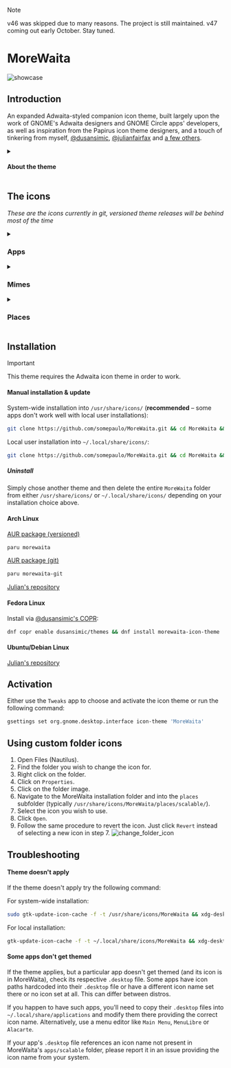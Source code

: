 > [!NOTE]
> v46 was skipped due to many reasons. The project is still maintained. v47 coming out early October. Stay tuned.

# MoreWaita
![showcase](https://repository-images.githubusercontent.com/543632052/3eca878b-6b04-49d9-a5f6-c369569fa610)

## Introduction

An expanded Adwaita-styled companion icon theme, built largely upon the work of GNOME's Adwaita designers and GNOME Circle apps' developers, as well as inspiration from the Papirus icon theme designers, and a touch of tinkering from myself, [@dusansimic](https://github.com/dusansimic), [@julianfairfax](https://github.com/julianfairfax) and [a few others](https://github.com/somepaulo/MoreWaita/graphs/contributors).

<details>
<summary><h4>About the theme</h4></summary>

The purpose of this theme is to provide third-party apps with a consistent look and feel in Gnome Shell.

The goal of MoreWaita is to add to Adwaita, not modify it, and to do roughly what Breeze does for KDE. This theme does not override any Adwaita icons, nor any Gnome Circle apps icons, nor icons that generally fit into the Adwaita paradigm (like Transmission GTK). Currently, this theme is way less all-inclusive than many others, but the aim is to be on par with Papirus some day. However, this is (mostly) a one-man hobby effort, albeit with some greatly appreciated help, so suggestions, requests, PRs and contributions are very welcome. Please read CONTRIBUTING.md before submitting PRs.

For most icons, especially branded ones, the general idea is to stay as close as possible to the original icons – to the point of using them in full – and giving them the distinct Adwaita 'perspective' and general flatness. One thing this theme deviates from is the Gnome colour palette in brand icons – MoreWaita keeps the brand colours.

This theme is built and tested against vanilla Gnome on Arch Linux. If an icon is in the theme, but is not applying to your app, please open an issue and mention the icon name referenced in your app's `.desktop` file.
</details>

## The icons
_These are the icons currently in git, versioned theme releases will be behind most of the time_
<details>
<summary><h3>Apps</h3></summary>
  
![icon](./apps/scalable/abiword.svg) ![icon](./apps/scalable/gnome-aisleriot.svg) ![icon](./apps/scalable/alacritty.svg) ![icon](./apps/scalable/androidstudio.svg) ![icon](./apps/scalable/android-studio-canary.svg) ![icon](./apps/scalable/anydesk.svg) ![icon](./apps/scalable/ardour.svg) ![icon](./apps/scalable/atomix.svg) ![icon](./apps/scalable/audacity.svg) ![icon](./apps/scalable/bitwarden.svg) ![icon](./apps/scalable/bitwig-studio.svg) ![icon](./apps/scalable/bleachbit.svg) ![icon](./apps/scalable/blender.svg) ![icon](./apps/scalable/brave-desktop.svg) ![icon](./apps/scalable/dev.bsnes.bsnes.svg) ![icon](./apps/scalable/btop.svg) ![icon](./apps/scalable/accessories-character-map.svg) ![icon](./apps/scalable/calibre.svg) ![icon](./apps/scalable/calibre-ebook-edit.svg) ![icon](./apps/scalable/calibre-viewer.svg) ![icon](./apps/scalable/carla.svg) ![icon](./apps/scalable/carla-control.svg) ![icon](./apps/scalable/cawbird.svg) ![icon](./apps/scalable/chromium-browser.svg) ![icon](./apps/scalable/clamtk.svg) ![icon](./apps/scalable/com.github.rafostar.Clapper.svg) ![icon](./apps/scalable/CMakeSetup.svg) ![icon](./apps/scalable/codeblocks.svg) ![icon](./apps/scalable/code-oss.svg) ![icon](./apps/scalable/corectrl.svg) ![icon](./apps/scalable/cups.svg) ![icon](./apps/scalable/darktable.svg) ![icon](./apps/scalable/resolve.svg) ![icon](./apps/scalable/dbeaver.svg) ![icon](./apps/scalable/preferences-desktop-theme.svg) ![icon](./apps/scalable/discord.svg) ![icon](./apps/scalable/discord-canary.svg) ![icon](./apps/scalable/org.DolphinEmu.dolphin-emu.svg) ![icon](./apps/scalable/eclipse.svg) ![icon](./apps/scalable/electron.svg) ![icon](./apps/scalable/electrum.svg) ![icon](./apps/scalable/io.element.Element.svg) ![icon](./apps/scalable/enpass.svg) ![icon](./apps/scalable/etcher.svg) ![icon](./apps/scalable/facebook-messenger.svg) ![icon](./apps/scalable/org.fdroid.Repomaker.svg) ![icon](./apps/scalable/figma.svg) ![icon](./apps/scalable/filezilla.svg) ![icon](./apps/scalable/firefox.svg) ![icon](./apps/scalable/firefox-developer-edition.svg) ![icon](./apps/scalable/firewall-config.svg) ![icon](./apps/scalable/fish.svg) ![icon](./apps/scalable/flightgear.svg) ![icon](./apps/scalable/fgcom.svg) ![icon](./apps/scalable/foobar2000.svg) ![icon](./apps/scalable/freac.svg) ![icon](./apps/scalable/freetube.svg) ![icon](./apps/scalable/fuse-emulator.svg) ![icon](./apps/scalable/gda-browser-5.0.svg) ![icon](./apps/scalable/gda-control-center.svg) ![icon](./apps/scalable/geany.svg) ![icon](./apps/scalable/genymotion.svg) ![icon](./apps/scalable/gimp.svg) ![icon](./apps/scalable/github-desktop.svg) ![icon](./apps/scalable/gitkraken.svg) ![icon](./apps/scalable/godot.svg) ![icon](./apps/scalable/google-chrome.svg) ![icon](./apps/scalable/google-earth.svg) ![icon](./apps/scalable/gparted.svg) ![icon](./apps/scalable/gpsd-logo.svg) ![icon](./apps/scalable/grapejuice.svg) ![icon](./apps/scalable/grapejuice-roblox-player.svg) ![icon](./apps/scalable/grapejuice-roblox-studio.svg) ![icon](./apps/scalable/grub-customizer.svg) ![icon](./apps/scalable/gsmartcontrol.svg) ![icon](./apps/scalable/gufw.svg) ![icon](./apps/scalable/fr.handbrake.ghb.svg) ![icon](./apps/scalable/hardinfo.svg) ![icon](./apps/scalable/headlines.svg) ![icon](./apps/scalable/heroic.svg) ![icon](./apps/scalable/hp_logo.svg) ![icon](./apps/scalable/htop.svg) ![icon](./apps/scalable/hwloc.svg) ![icon](./apps/scalable/org.inkscape.Inkscape.svg) ![icon](./apps/scalable/insomnia.svg) ![icon](./apps/scalable/java-openjdk.svg) ![icon](./apps/scalable/jdownloader.svg) ![icon](./apps/scalable/fleet.svg) ![icon](./apps/scalable/intellij.svg) ![icon](./apps/scalable/clion.svg) ![icon](./apps/scalable/datagrip.svg) ![icon](./apps/scalable/dataspell.svg) ![icon](./apps/scalable/goland.svg) ![icon](./apps/scalable/phpstorm.svg) ![icon](./apps/scalable/pycharm.svg) ![icon](./apps/scalable/rider.svg) ![icon](./apps/scalable/rubymine.svg) ![icon](./apps/scalable/webstorm.svg) ![icon](./apps/scalable/jetbrains-toolbox.svg) ![icon](./apps/scalable/josm.svg) ![icon](./apps/scalable/jupyter.svg) ![icon](./apps/scalable/kate.svg) ![icon](./apps/scalable/keepassxc.svg) ![icon](./apps/scalable/kdenlive.svg) ![icon](./apps/scalable/kitty.svg) ![icon](./apps/scalable/kolourpaint.svg) ![icon](./apps/scalable/krita.svg) ![icon](./apps/scalable/kruler.svg) ![icon](./apps/scalable/kvantum.svg) ![icon](./apps/scalable/libreoffice-writer.svg) ![icon](./apps/scalable/libreoffice-calc.svg) ![icon](./apps/scalable/libreoffice-impress.svg) ![icon](./apps/scalable/libreoffice-draw.svg) ![icon](./apps/scalable/libreoffice-math.svg) ![icon](./apps/scalable/libreoffice-base.svg) ![icon](./apps/scalable/libreoffice-chart.svg) ![icon](./apps/scalable/libreoffice-basic.svg) ![icon](./apps/scalable/libreoffice-startcenter.svg) ![icon](./apps/scalable/librewolf.svg) ![icon](./apps/scalable/liferea.svg) ![icon](./apps/scalable/lvim.svg) ![icon](./apps/scalable/mailspring.svg) ![icon](./apps/scalable/mathematica.svg) ![icon](./apps/scalable/mattermost.svg) ![icon](./apps/scalable/mediainfo.svg) ![icon](./apps/scalable/com.tonikelope.MegaBasterd.svg) ![icon](./apps/scalable/net.kuribo64.melonDS.svg) ![icon](./apps/scalable/menulibre.svg) ![icon](./apps/scalable/micro.svg) ![icon](./apps/scalable/microsoft-edge.svg) ![icon](./apps/scalable/minecraft.svg) ![icon](./apps/scalable/mockoon.svg) ![icon](./apps/scalable/monero.svg) ![icon](./apps/scalable/mpv.svg) ![icon](./apps/scalable/mumble.svg) ![icon](./apps/scalable/nvim.svg) ![icon](./apps/scalable/gnome-nettool.svg) ![icon](./apps/scalable/preferences-system-network.svg) ![icon](./apps/scalable/network-wired.svg) ![icon](./apps/scalable/nextcloud.svg) ![icon](./apps/scalable/nufraw.svg) ![icon](./apps/scalable/nvidia.svg) ![icon](./apps/scalable/nvtop.svg) ![icon](./apps/scalable/com.obsproject.Studio.svg) ![icon](./apps/scalable/obsidian.svg) ![icon](./apps/scalable/onetagger.svg) ![icon](./apps/scalable/org.onlyoffice.desktopeditors.svg) ![icon](./apps/scalable/openra-cnc.svg) ![icon](./apps/scalable/openra-d2k.svg) ![icon](./apps/scalable/openra-ra.svg) ![icon](./apps/scalable/opera.svg) ![icon](./apps/scalable/osmscout-server.svg) ![icon](./apps/scalable/pacseek.svg) ![icon](./apps/scalable/pamac.svg) ![icon](./apps/scalable/org.parlatype.Parlatype.svg) ![icon](./apps/scalable/pavucontrol.svg) ![icon](./apps/scalable/pidgin.svg) ![icon](./apps/scalable/net.poedit.Poedit.svg) ![icon](./apps/scalable/popcorntime.svg) ![icon](./apps/scalable/postman.svg) ![icon](./apps/scalable/org.gnome.PowerStats.svg) ![icon](./apps/scalable/prismlauncher.svg) ![icon](./apps/scalable/projectM.svg) ![icon](./apps/scalable/protonmail-bridge.svg) ![icon](./apps/scalable/protonvpn-gui.svg) ![icon](./apps/scalable/pulsar.svg) ![icon](./apps/scalable/pure-maps.svg) ![icon](./apps/scalable/qt5ct.svg) ![icon](./apps/scalable/assistant.svg) ![icon](./apps/scalable/qdbusviewer.svg) ![icon](./apps/scalable/QtProject-designer.svg) ![icon](./apps/scalable/linguist.svg) ![icon](./apps/scalable/qv4l2.svg) ![icon](./apps/scalable/io.github.quodlibet.QuodLibet.svg) ![icon](./apps/scalable/io.github.quodlibet.ExFalso.svg) ![icon](./apps/scalable/qutebrowser.svg) ![icon](./apps/scalable/rawtherapee.svg) ![icon](./apps/scalable/rstudio.svg) ![icon](./apps/scalable/saber.svg) ![icon](./apps/scalable/scrcpy.svg) ![icon](./apps/scalable/guiscrcpy.svg) ![icon](./apps/scalable/scribus.svg) ![icon](./apps/scalable/session-desktop.svg) ![icon](./apps/scalable/setzer.svg) ![icon](./apps/scalable/shotwell.svg) ![icon](./apps/scalable/one.alynx.showmethekey.svg) ![icon](./apps/scalable/signal-desktop.svg) ![icon](./apps/scalable/skypeforlinux.svg) ![icon](./apps/scalable/slack.svg) ![icon](./apps/scalable/system-software-install.svg) ![icon](./apps/scalable/soundconverter.svg) ![icon](./apps/scalable/spek.svg) ![icon](./apps/scalable/spotify.svg) ![icon](./apps/scalable/spyder.svg) ![icon](./apps/scalable/standard-notes.svg) ![icon](./apps/scalable/steam-icon.svg) ![icon](./apps/scalable/stellarium.svg) ![icon](./apps/scalable/stoken-gui.svg) ![icon](./apps/scalable/strawberry.svg) ![icon](./apps/scalable/sublime-merge.svg) ![icon](./apps/scalable/sublime-text.svg) ![icon](./apps/scalable/surfshark.svg) ![icon](./apps/scalable/syncthing-gtk.svg) ![icon](./apps/scalable/teams.svg) ![icon](./apps/scalable/TeamViewer.svg) ![icon](./apps/scalable/telegram.svg) ![icon](./apps/scalable/texstudio.svg) ![icon](./apps/scalable/thunderbird.svg) ![icon](./apps/scalable/todoist.svg) ![icon](./apps/scalable/tor-browser.svg) ![icon](./apps/scalable/unityhub.svg) ![icon](./apps/scalable/unity-editor-icon.svg) ![icon](./apps/scalable/viber.svg) ![icon](./apps/scalable/vim.svg) ![icon](./apps/scalable/virtualbox.svg) ![icon](./apps/scalable/virt-manager.svg) ![icon](./apps/scalable/visual-studio-code.svg) ![icon](./apps/scalable/vivaldi.svg) ![icon](./apps/scalable/vlc.svg) ![icon](./apps/scalable/vmware-workstation.svg) ![icon](./apps/scalable/vscodium.svg) ![icon](./apps/scalable/warpinator.svg) ![icon](./apps/scalable/com.github.eneshecan.WhatsAppForLinux.svg) ![icon](./apps/scalable/windscribe.svg) ![icon](./apps/scalable/xdvi.svg) ![icon](./apps/scalable/xsane.svg) ![icon](./apps/scalable/yandex-browser.svg) ![icon](./apps/scalable/yuzu.svg) ![icon](./apps/scalable/Zoom.svg) ![icon](./apps/scalable/zrythm.svg)
</details>
<details>
<summary><h3>Mimes</h3></summary>
  
![icon](./mimes/scalable/android-package-archive.svg)  ![icon](./mimes/scalable/application-x-iso9600-appimage.svg)  ![icon](./mimes/scalable/application-x-deb.svg)  ![icon](./mimes/scalable/application-vnd.flatpak.svg)  ![icon](./mimes/scalable/application-x-rpm.svg)  ![icon](./mimes/scalable/application-vnd.snap.svg)  ![icon](./mimes/scalable/application-x-cd-image.svg)  ![icon](./mimes/scalable/application-x-java-archive.svg)  ![icon](./mimes/scalable/application-vnd.adobe.aftereffects.project.svg)  ![icon](./mimes/scalable/application-illustrator.svg)  ![icon](./mimes/scalable/application-x-adobe-indesign.svg)  ![icon](./mimes/scalable/application-x-photoshop.svg)  ![icon](./mimes/scalable/application-vnd.adobe.xd.svg)  ![icon](./mimes/scalable/application-x-audacity-project.svg)  ![icon](./mimes/scalable/application-x-bitwig-studio.svg)  ![icon](./mimes/scalable/com.bitwig.BitwigStudio.audio-x.dawproject.svg)  ![icon](./mimes/scalable/text-x-c.svg)  ![icon](./mimes/scalable/text-x-chdr.svg)  ![icon](./mimes/scalable/text-x-cpp.svg)  ![icon](./mimes/scalable/text-x-cpphdr.svg)  ![icon](./mimes/scalable/text-x-csharp.svg)  ![icon](./mimes/scalable/application-vnd.comicbook+zip.svg)  ![icon](./mimes/scalable/text-css.svg)  ![icon](./mimes/scalable/application-epub+zip.svg)  ![icon](./mimes/scalable/text-x-go.svg)  ![icon](./mimes/scalable/application-x-godot-project.svg)  ![icon](./mimes/scalable/application-vnd.iccprofile.svg)  ![icon](./mimes/scalable/text-x-java.svg)  ![icon](./mimes/scalable/text-x-javascript.svg)  ![icon](./mimes/scalable/application-json.svg)  ![icon](./mimes/scalable/text-x-lua.svg)  ![icon](./mimes/scalable/text-x-makefile.svg)  ![icon](./mimes/scalable/application-mathematica.svg)  ![icon](./mimes/scalable/text-x-markdown.svg)  ![icon](./mimes/scalable/text-x-meson.svg)  ![icon](./mimes/scalable/application-x-model.svg)  ![icon](./mimes/scalable/application-octet-stream.svg)  ![icon](./mimes/scalable/oasis-text.svg)  ![icon](./mimes/scalable/oasis-spreadsheet.svg)  ![icon](./mimes/scalable/oasis-presentation.svg)  ![icon](./mimes/scalable/oasis-drawing.svg)  ![icon](./mimes/scalable/oasis-web.svg)  ![icon](./mimes/scalable/oasis-database.svg)  ![icon](./mimes/scalable/oasis-formula.svg)  ![icon](./mimes/scalable/oasis-master-document.svg)  ![icon](./mimes/scalable/oasis-empty.svg)  ![icon](./mimes/scalable/oasis-text-template.svg)  ![icon](./mimes/scalable/oasis-spreadsheet-template.svg)  ![icon](./mimes/scalable/oasis-presentation-template.svg)  ![icon](./mimes/scalable/oasis-drawing-template.svg)  ![icon](./mimes/scalable/oasis-web-template.svg)  ![icon](./mimes/scalable/oasis-database-template.svg)  ![icon](./mimes/scalable/oasis-formula-template.svg)  ![icon](./mimes/scalable/oasis-master-document-template.svg)  ![icon](./mimes/scalable/oasis-empty-template.svg)  ![icon](./mimes/scalable/text-x-patch.svg)  ![icon](./mimes/scalable/application-x-perl.svg)  ![icon](./mimes/scalable/application-pgp-encrypted.svg)  ![icon](./mimes/scalable/application-pgp-keys.svg)  ![icon](./mimes/scalable/application-pgp-signature.svg)  ![icon](./mimes/scalable/application-pkix-cert.svg)  ![icon](./mimes/scalable/application-x-php.svg)  ![icon](./mimes/scalable/application-postscript.svg)  ![icon](./mimes/scalable/text-x-python.svg)  ![icon](./mimes/scalable/application-x-python-bytecode.svg)  ![icon](./mimes/scalable/text-x-r.svg)  ![icon](./mimes/scalable/text-x-r-markdown.svg)  ![icon](./mimes/scalable/text-x-ruby.svg)  ![icon](./mimes/scalable/text-rust.svg)  ![icon](./mimes/scalable/application-vnd.scribus.svg)  ![icon](./mimes/scalable/text-x-script.svg)  ![icon](./mimes/scalable/application-x-subrip.svg)  ![icon](./mimes/scalable/text-x-tex.svg)  ![icon](./mimes/scalable/application-x-theme.svg)  ![icon](./mimes/scalable/application-toml.svg)  ![icon](./mimes/scalable/application-x-bittorrent.svg)  ![icon](./mimes/scalable/text-x-gettext-translation.svg)  ![icon](./mimes/scalable/text-x-gettext-translation-template.svg)  ![icon](./mimes/scalable/application-x-gettext-translation.svg)  ![icon](./mimes/scalable/text-x-typescript.svg)  ![icon](./mimes/scalable/text-x-vala.svg)  ![icon](./mimes/scalable/application-xml.svg)  ![icon](./mimes/scalable/application-x-xopp.svg)  ![icon](./mimes/scalable/application-x-yaml.svg)  ![icon](./mimes/scalable/virtualbox-hdd.svg)  ![icon](./mimes/scalable/virtualbox-ova.svg)  ![icon](./mimes/scalable/virtualbox-ovf.svg)  ![icon](./mimes/scalable/virtualbox-vbox.svg)  ![icon](./mimes/scalable/virtualbox-vbox-extpack.svg)  ![icon](./mimes/scalable/virtualbox-vdi.svg)  ![icon](./mimes/scalable/virtualbox-vhd.svg)  ![icon](./mimes/scalable/virtualbox-vmdk.svg)
</details>
<details>
<summary><h3>Places</h3></summary>

![icon](./places/scalable/folder-backup.svg) ![icon](./places/scalable/folder-bitwig.svg) ![icon](./places/scalable/folder-books.svg) ![icon](./places/scalable/folder-c.svg) ![icon](./places/scalable/folder-cplusplus.svg) ![icon](./places/scalable/folder-csharp.svg) ![icon](./places/scalable/folder-code.svg) ![icon](./places/scalable/folder-dropbox.svg) ![icon](./places/scalable/folder-games.svg) ![icon](./places/scalable/folder-git.svg) ![icon](./places/scalable/folder-go.svg) ![icon](./places/scalable/folder-godot.svg) ![icon](./places/scalable/folder-java.svg) ![icon](./places/scalable/folder-lua.svg) ![icon](./places/scalable/folder-money.svg) ![icon](./places/scalable/folder-nextcloud.svg) ![icon](./places/scalable/folder-private.svg) ![icon](./places/scalable/folder-projects.svg) ![icon](./places/scalable/folder-python.svg) ![icon](./places/scalable/folder-r.svg) ![icon](./places/scalable/folder-ruby.svg) ![icon](./places/scalable/folder-rust.svg) ![icon](./places/scalable/folder-syncthing.svg) ![icon](./places/scalable/folder-temp.svg) ![icon](./places/scalable/folder-vala.svg)

###     Legacy Places
![icon](./places/scalable/folder-backup-legacy.svg) ![icon](./places/scalable/folder-bitwig-legacy.svg) ![icon](./places/scalable/folder-books-legacy.svg) ![icon](./places/scalable/folder-c-legacy.svg) ![icon](./places/scalable/folder-cplusplus-legacy.svg) ![icon](./places/scalable/folder-csharp-legacy.svg) ![icon](./places/scalable/folder-code-legacy.svg) ![icon](./places/scalable/folder-dropbox-legacy.svg) ![icon](./places/scalable/folder-games-legacy.svg) ![icon](./places/scalable/folder-git-legacy.svg) ![icon](./places/scalable/folder-go-legacy.svg) ![icon](./places/scalable/folder-godot-legacy.svg) ![icon](./places/scalable/folder-java-legacy.svg) ![icon](./places/scalable/folder-lua-legacy.svg) ![icon](./places/scalable/folder-money-legacy.svg) ![icon](./places/scalable/folder-nextcloud-legacy.svg) ![icon](./places/scalable/folder-private-legacy.svg) ![icon](./places/scalable/folder-projects-legacy.svg) ![icon](./places/scalable/folder-python-legacy.svg) ![icon](./places/scalable/folder-r-legacy.svg) ![icon](./places/scalable/folder-ruby-legacy.svg) ![icon](./places/scalable/folder-rust-legacy.svg) ![icon](./places/scalable/folder-syncthing-legacy.svg) ![icon](./places/scalable/folder-temp-legacy.svg) ![icon](./places/scalable/folder-vala-legacy.svg)
</details>

## Installation

> [!IMPORTANT]
> This theme requires the Adwaita icon theme in order to work.

#### Manual installation & update
System-wide installation into `/usr/share/icons/` (**recommended** – some apps don't work well with local user installations):
```sh
git clone https://github.com/somepaulo/MoreWaita.git && cd MoreWaita && sudo ./install.sh
```
Local user installation into `~/.local/share/icons/`:
```sh
git clone https://github.com/somepaulo/MoreWaita.git && cd MoreWaita && ./install.sh
```

##### Uninstall
Simply chose another theme and then delete the entire `MoreWaita` folder from either `/usr/share/icons/` or `~/.local/share/icons/` depending on your installation choice above. 

#### Arch Linux
[AUR package (versioned)](https://aur.archlinux.org/packages/morewaita)
```sh
paru morewaita
```
[AUR package (git)](https://aur.archlinux.org/packages/morewaita-git)
```sh
paru morewaita-git
```
[Julian's repository](https://gitlab.com/julianfairfax/package-repo#how-to-add-repository-for-arch-based-linux-distributions)

#### Fedora Linux
Install via [@dusansimic's COPR](https://copr.fedorainfracloud.org/coprs/dusansimic/themes):
```sh
dnf copr enable dusansimic/themes && dnf install morewaita-icon-theme
```

#### Ubuntu/Debian Linux

[Julian's repository](https://gitlab.com/julianfairfax/package-repo#how-to-add-repository-for-debian-based-linux-distributions)

## Activation
Either use the `Tweaks` app to choose and activate the icon theme or run the following command:

```sh
gsettings set org.gnome.desktop.interface icon-theme 'MoreWaita'
```

## Using custom folder icons
1. Open Files (Nautilus).
2. Find the folder you wish to change the icon for.
3. Right click on the folder.
4. Click on `Properties`.
5. Click on the folder image.
6. Navigate to the MoreWaita installation folder and into the `places` subfolder (typically `/usr/share/icons/MoreWaita/places/scalable/`).
7. Select the icon you wish to use.
8. Click `Open`.
9. Follow the same procedure to revert the icon. Just click `Revert` instead of selecting a new icon in step 7.
![change_folder_icon](https://github.com/somepaulo/MoreWaita/assets/15643750/05e88cbc-3c77-4e1b-a8bd-3e15b84972fa)

## Troubleshooting

#### Theme doesn't apply
If the theme doesn't apply try the following command:

For system-wide installation:
```sh
sudo gtk-update-icon-cache -f -t /usr/share/icons/MoreWaita && xdg-desktop-menu forceupdate
```

For local installation:
```sh
gtk-update-icon-cache -f -t ~/.local/share/icons/MoreWaita && xdg-desktop-menu forceupdate
```

#### Some apps don't get themed
If the theme applies, but a particular app doesn't get themed (and its icon is in MoreWaita), check its respective `.desktop` file. Some apps have icon paths hardcoded into their `.desktop` file or have a different icon name set there or no icon set at all. This can differ between distros.

If you happen to have such apps, you'll need to copy their `.desktop` files into `~/.local/share/applications` and modify them there providing the correct icon name. Alternatively, use a menu editor like `Main Menu`, `MenuLibre` or `Alacarte`.

If your app's `.desktop` file references an icon name not present in MoreWaita's `apps/scalable` folder, please report it in an issue providing the icon name from your system.
